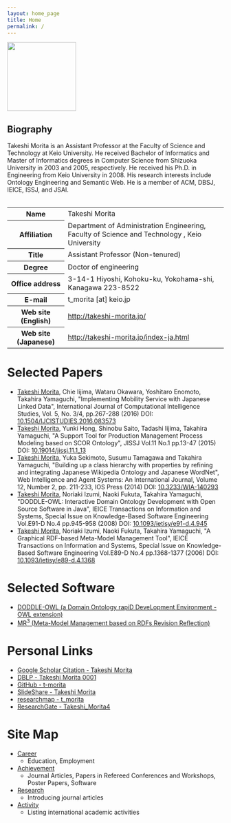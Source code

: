 ```yaml
---
layout: home_page
title: Home
permalink: /
---
```



<div class="flexbox">
  <section class="left">
    <img width="160px" src="http://yagamix.st.keio.ac.jp/tprofile/images/dab69f20ddd8d8f44f7afeb160338955.jpg">
  </section>
  <section class="right">
<h1>Biography</h1>
Takeshi Morita is an Assistant Professor at the Faculty of Science and Technology at Keio University. He received Bachelor of Informatics and Master of Informatics degrees in Computer Science from Shizuoka University in 2003 and 2005, respectively. He received his Ph.D. in Engineering from Keio University in 2008. His research interests include Ontology Engineering and Semantic Web. He is a member of ACM, DBSJ, IEICE, ISSJ, and JSAI.
  </section>
</div>

<br/>

<table>
<tr><th>Name</th><td>Takeshi Morita</td></tr>
<tr><th>Affiliation</th><td>Department of Administration Engineering, Faculty of Science and Technology , Keio University </td></tr>
<tr><th>Title</th><td>Assistant Professor (Non-tenured)</td></tr>
<tr><th>Degree</th><td>Doctor of engineering</td></tr>
<tr><th>Office address</th><td>3-14-1 Hiyoshi, Kohoku-ku, Yokohama-shi, Kanagawa 223-8522</td></tr>
<tr><th>E-mail</th><td>t_morita [at] keio.jp</td></tr>
<tr><th>Web site (English)</th><td><a href="http://takeshi-morita.jp/">http://takeshi-morita.jp/</a></td></tr>
<tr><th>Web site (Japanese)</th><td><a href="http://takeshi-morita.jp/index-ja.html">http://takeshi-morita.jp/index-ja.html</a></td></tr>
</table>

# Selected Papers
* <u>Takeshi Morita</u>, Chie Iijima, Wataru Okawara, Yoshitaro Enomoto, Takahira Yamaguchi, "Implementing Mobility Service with Japanese Linked Data", International Journal of Computational Intelligence Studies, Vol. 5, No. 3/4, pp.267-288 (2016) DOI: [10.1504/IJCISTUDIES.2016.083573](https://doi.org/10.1504/IJCISTUDIES.2016.083573)
* <u>Takeshi Morita</u>, Yunki Hong, Shinobu Saito, Tadashi Iijima, Takahira Yamaguchi, "A Support Tool for Production Management Process Modeling based on SCOR Ontology", JISSJ Vol.11 No.1 pp.13-47 (2015) DOI: [10.19014/jissj.11.1_13](http://doi.org/10.19014/jissj.11.1_13)
*	<u>Takeshi Morita</u>, Yuka Sekimoto, Susumu Tamagawa and Takahira Yamaguchi, "Building up a class hierarchy with properties by refining and integrating Japanese Wikipedia Ontology and Japanese WordNet", Web Intelligence and Agent Systems: An International Journal, Volume 12, Number 2, pp. 211-233, IOS Press (2014) DOI: [10.3233/WIA-140293](http://dx.doi.org/10.3233/WIA-140293)
*	<u>Takeshi Morita</u>, Noriaki Izumi, Naoki Fukuta, Takahira Yamaguchi, "DODDLE-OWL: Interactive Domain Ontology Development with Open Source Software in Java", IEICE Transactions on Information and Systems, Special Issue on Knowledge-Based Software Engineering Vol.E91-D No.4 pp.945-958 (2008) DOI: [10.1093/ietisy/e91-d.4.945](http://dx.doi.org/10.1093/ietisy/e91-d.4.945)
* <u>Takeshi Morita</u>, Noriaki Izumi, Naoki Fukuta, Takahira Yamaguchi, "A Graphical RDF-based Meta-Model Management Tool", IEICE Transactions on Information and Systems, Special Issue on Knowledge-Based Software Engineering Vol.E89-D No.4 pp.1368-1377 (2006)  DOI: [10.1093/ietisy/e89-d.4.1368](http://dx.doi.org/10.1093/ietisy/e89-d.4.1368)

# Selected Software
* [DODDLE-OWL (a Domain Ontology rapiD DeveLopment Environment - OWL extension)](https://github.com/doddle-owl/DODDLE-OWL)
* [MR<sup>3</sup> (Meta-Model Management based on RDFs Revision Reflection)](http://mrcube.org/)

# Personal Links
* [Google Scholar Citation - Takeshi Morita](https://scholar.google.com/citations?user=YJgqa5AAAAAJ&hl=en)
* [DBLP - Takeshi Morita 0001](http://dblp.uni-trier.de/pers/hd/m/Morita_0001:Takeshi.html)
* [GitHub - t-morita](https://github.com/t-morita)
* [SlideShare - Takeshi Morita](http://www.slideshare.net/takeshimorita)
* [researchmap - t_morita](http://researchmap.jp/t_morita/)
* [ResearchGate - Takeshi_Morita4](https://www.researchgate.net/profile/Takeshi_Morita4)

# Site Map
* [Career](./career.html)
	* Education, Employment
* [Achievement](./achievement.html)
	* Journal Articles, Papers in Refereed Conferences and Workshops, Poster Papers, Software
* [Research](./research.html)
	* Introducing journal articles
* [Activity](./activity.html)
	* Listing international academic activities
